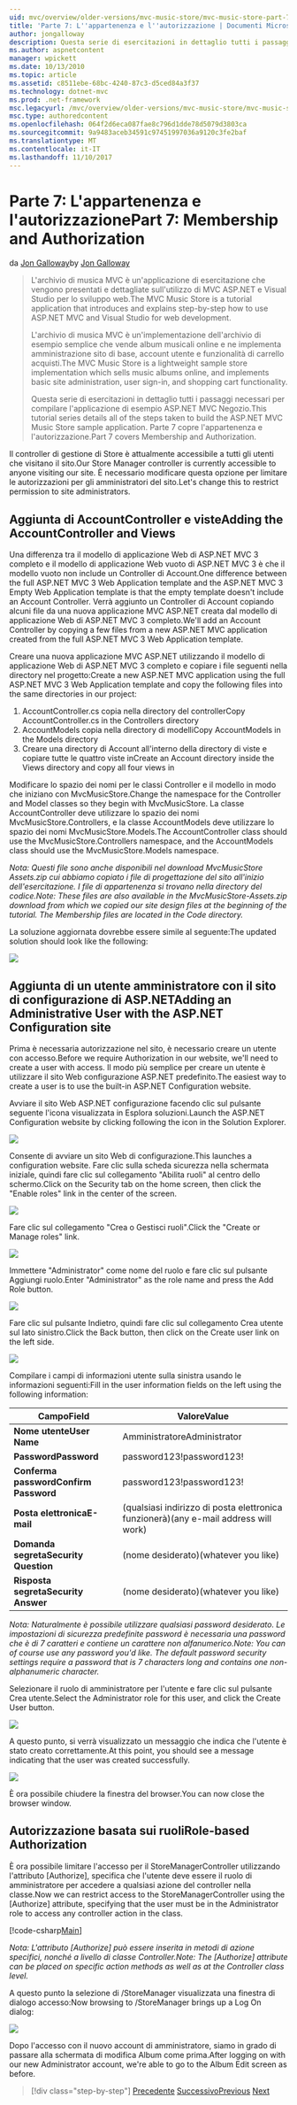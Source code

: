 ```yaml
---
uid: mvc/overview/older-versions/mvc-music-store/mvc-music-store-part-7
title: 'Parte 7: L''appartenenza e l''autorizzazione | Documenti Microsoft'
author: jongalloway
description: Questa serie di esercitazioni in dettaglio tutti i passaggi necessari per compilare l'applicazione di esempio ASP.NET MVC Negozio. Parte 7 copre l'appartenenza e l'autorizzazione.
ms.author: aspnetcontent
manager: wpickett
ms.date: 10/13/2010
ms.topic: article
ms.assetid: c8511ebe-68bc-4240-87c3-d5ced84a3f37
ms.technology: dotnet-mvc
ms.prod: .net-framework
msc.legacyurl: /mvc/overview/older-versions/mvc-music-store/mvc-music-store-part-7
msc.type: authoredcontent
ms.openlocfilehash: 064f2d6eca087fae8c796d1dde78d5079d3803ca
ms.sourcegitcommit: 9a9483aceb34591c97451997036a9120c3fe2baf
ms.translationtype: MT
ms.contentlocale: it-IT
ms.lasthandoff: 11/10/2017
---
```

<a name="part-7-membership-and-authorization"></a><span data-ttu-id="aa04d-104">Parte 7: L'appartenenza e l'autorizzazione</span><span class="sxs-lookup"><span data-stu-id="aa04d-104">Part 7: Membership and Authorization</span></span>
====================
<span data-ttu-id="aa04d-105">da [Jon Galloway](https://github.com/jongalloway)</span><span class="sxs-lookup"><span data-stu-id="aa04d-105">by [Jon Galloway](https://github.com/jongalloway)</span></span>

> <span data-ttu-id="aa04d-106">L'archivio di musica MVC è un'applicazione di esercitazione che vengono presentati e dettagliate sull'utilizzo di MVC ASP.NET e Visual Studio per lo sviluppo web.</span><span class="sxs-lookup"><span data-stu-id="aa04d-106">The MVC Music Store is a tutorial application that introduces and explains step-by-step how to use ASP.NET MVC and Visual Studio for web development.</span></span>  
>   
> <span data-ttu-id="aa04d-107">L'archivio di musica MVC è un'implementazione dell'archivio di esempio semplice che vende album musicali online e ne implementa amministrazione sito di base, account utente e funzionalità di carrello acquisti.</span><span class="sxs-lookup"><span data-stu-id="aa04d-107">The MVC Music Store is a lightweight sample store implementation which sells music albums online, and implements basic site administration, user sign-in, and shopping cart functionality.</span></span>  
>   
> <span data-ttu-id="aa04d-108">Questa serie di esercitazioni in dettaglio tutti i passaggi necessari per compilare l'applicazione di esempio ASP.NET MVC Negozio.</span><span class="sxs-lookup"><span data-stu-id="aa04d-108">This tutorial series details all of the steps taken to build the ASP.NET MVC Music Store sample application.</span></span> <span data-ttu-id="aa04d-109">Parte 7 copre l'appartenenza e l'autorizzazione.</span><span class="sxs-lookup"><span data-stu-id="aa04d-109">Part 7 covers Membership and Authorization.</span></span>


<span data-ttu-id="aa04d-110">Il controller di gestione di Store è attualmente accessibile a tutti gli utenti che visitano il sito.</span><span class="sxs-lookup"><span data-stu-id="aa04d-110">Our Store Manager controller is currently accessible to anyone visiting our site.</span></span> <span data-ttu-id="aa04d-111">È necessario modificare questa opzione per limitare le autorizzazioni per gli amministratori del sito.</span><span class="sxs-lookup"><span data-stu-id="aa04d-111">Let's change this to restrict permission to site administrators.</span></span>

## <a name="adding-the-accountcontroller-and-views"></a><span data-ttu-id="aa04d-112">Aggiunta di AccountController e viste</span><span class="sxs-lookup"><span data-stu-id="aa04d-112">Adding the AccountController and Views</span></span>

<span data-ttu-id="aa04d-113">Una differenza tra il modello di applicazione Web di ASP.NET MVC 3 completo e il modello di applicazione Web vuoto di ASP.NET MVC 3 è che il modello vuoto non include un Controller di Account.</span><span class="sxs-lookup"><span data-stu-id="aa04d-113">One difference between the full ASP.NET MVC 3 Web Application template and the ASP.NET MVC 3 Empty Web Application template is that the empty template doesn't include an Account Controller.</span></span> <span data-ttu-id="aa04d-114">Verrà aggiunto un Controller di Account copiando alcuni file da una nuova applicazione MVC ASP.NET creata dal modello di applicazione Web di ASP.NET MVC 3 completo.</span><span class="sxs-lookup"><span data-stu-id="aa04d-114">We'll add an Account Controller by copying a few files from a new ASP.NET MVC application created from the full ASP.NET MVC 3 Web Application template.</span></span>

<span data-ttu-id="aa04d-115">Creare una nuova applicazione MVC ASP.NET utilizzando il modello di applicazione Web di ASP.NET MVC 3 completo e copiare i file seguenti nella directory nel progetto:</span><span class="sxs-lookup"><span data-stu-id="aa04d-115">Create a new ASP.NET MVC application using the full ASP.NET MVC 3 Web Application template and copy the following files into the same directories in our project:</span></span>

1. <span data-ttu-id="aa04d-116">AccountController.cs copia nella directory del controller</span><span class="sxs-lookup"><span data-stu-id="aa04d-116">Copy AccountController.cs in the Controllers directory</span></span>
2. <span data-ttu-id="aa04d-117">AccountModels copia nella directory di modelli</span><span class="sxs-lookup"><span data-stu-id="aa04d-117">Copy AccountModels in the Models directory</span></span>
3. <span data-ttu-id="aa04d-118">Creare una directory di Account all'interno della directory di viste e copiare tutte le quattro viste in</span><span class="sxs-lookup"><span data-stu-id="aa04d-118">Create an Account directory inside the Views directory and copy all four views in</span></span>

<span data-ttu-id="aa04d-119">Modificare lo spazio dei nomi per le classi Controller e il modello in modo che iniziano con MvcMusicStore.</span><span class="sxs-lookup"><span data-stu-id="aa04d-119">Change the namespace for the Controller and Model classes so they begin with MvcMusicStore.</span></span> <span data-ttu-id="aa04d-120">La classe AccountController deve utilizzare lo spazio dei nomi MvcMusicStore.Controllers, e la classe AccountModels deve utilizzare lo spazio dei nomi MvcMusicStore.Models.</span><span class="sxs-lookup"><span data-stu-id="aa04d-120">The AccountController class should use the MvcMusicStore.Controllers namespace, and the AccountModels class should use the MvcMusicStore.Models namespace.</span></span>

<span data-ttu-id="aa04d-121">*Nota: Questi file sono anche disponibili nel download MvcMusicStore Assets.zip cui abbiamo copiato i file di progettazione del sito all'inizio dell'esercitazione. I file di appartenenza si trovano nella directory del codice.*</span><span class="sxs-lookup"><span data-stu-id="aa04d-121">*Note: These files are also available in the MvcMusicStore-Assets.zip download from which we copied our site design files at the beginning of the tutorial. The Membership files are located in the Code directory.*</span></span>

<span data-ttu-id="aa04d-122">La soluzione aggiornata dovrebbe essere simile al seguente:</span><span class="sxs-lookup"><span data-stu-id="aa04d-122">The updated solution should look like the following:</span></span>

![](mvc-music-store-part-7/_static/image1.png)

## <a name="adding-an-administrative-user-with-the-aspnet-configuration-site"></a><span data-ttu-id="aa04d-123">Aggiunta di un utente amministratore con il sito di configurazione di ASP.NET</span><span class="sxs-lookup"><span data-stu-id="aa04d-123">Adding an Administrative User with the ASP.NET Configuration site</span></span>

<span data-ttu-id="aa04d-124">Prima è necessaria autorizzazione nel sito, è necessario creare un utente con accesso.</span><span class="sxs-lookup"><span data-stu-id="aa04d-124">Before we require Authorization in our website, we'll need to create a user with access.</span></span> <span data-ttu-id="aa04d-125">Il modo più semplice per creare un utente è utilizzare il sito Web configurazione ASP.NET predefinito.</span><span class="sxs-lookup"><span data-stu-id="aa04d-125">The easiest way to create a user is to use the built-in ASP.NET Configuration website.</span></span>

<span data-ttu-id="aa04d-126">Avviare il sito Web ASP.NET configurazione facendo clic sul pulsante seguente l'icona visualizzata in Esplora soluzioni.</span><span class="sxs-lookup"><span data-stu-id="aa04d-126">Launch the ASP.NET Configuration website by clicking following the icon in the Solution Explorer.</span></span>

![](mvc-music-store-part-7/_static/image2.png)

<span data-ttu-id="aa04d-127">Consente di avviare un sito Web di configurazione.</span><span class="sxs-lookup"><span data-stu-id="aa04d-127">This launches a configuration website.</span></span> <span data-ttu-id="aa04d-128">Fare clic sulla scheda sicurezza nella schermata iniziale, quindi fare clic sul collegamento "Abilita ruoli" al centro dello schermo.</span><span class="sxs-lookup"><span data-stu-id="aa04d-128">Click on the Security tab on the home screen, then click the "Enable roles" link in the center of the screen.</span></span>

![](mvc-music-store-part-7/_static/image3.png)

<span data-ttu-id="aa04d-129">Fare clic sul collegamento "Crea o Gestisci ruoli".</span><span class="sxs-lookup"><span data-stu-id="aa04d-129">Click the "Create or Manage roles" link.</span></span>

![](mvc-music-store-part-7/_static/image4.png)

<span data-ttu-id="aa04d-130">Immettere "Administrator" come nome del ruolo e fare clic sul pulsante Aggiungi ruolo.</span><span class="sxs-lookup"><span data-stu-id="aa04d-130">Enter "Administrator" as the role name and press the Add Role button.</span></span>

![](mvc-music-store-part-7/_static/image5.png)

<span data-ttu-id="aa04d-131">Fare clic sul pulsante Indietro, quindi fare clic sul collegamento Crea utente sul lato sinistro.</span><span class="sxs-lookup"><span data-stu-id="aa04d-131">Click the Back button, then click on the Create user link on the left side.</span></span>

![](mvc-music-store-part-7/_static/image6.png)

<span data-ttu-id="aa04d-132">Compilare i campi di informazioni utente sulla sinistra usando le informazioni seguenti:</span><span class="sxs-lookup"><span data-stu-id="aa04d-132">Fill in the user information fields on the left using the following information:</span></span>

| <span data-ttu-id="aa04d-133">**Campo**</span><span class="sxs-lookup"><span data-stu-id="aa04d-133">**Field**</span></span> | <span data-ttu-id="aa04d-134">**Valore**</span><span class="sxs-lookup"><span data-stu-id="aa04d-134">**Value**</span></span> |
| --- | --- |
| <span data-ttu-id="aa04d-135">**Nome utente**</span><span class="sxs-lookup"><span data-stu-id="aa04d-135">**User Name**</span></span> | <span data-ttu-id="aa04d-136">Amministratore</span><span class="sxs-lookup"><span data-stu-id="aa04d-136">Administrator</span></span> |
| <span data-ttu-id="aa04d-137">**Password**</span><span class="sxs-lookup"><span data-stu-id="aa04d-137">**Password**</span></span> | <span data-ttu-id="aa04d-138">password123!</span><span class="sxs-lookup"><span data-stu-id="aa04d-138">password123!</span></span> |
| <span data-ttu-id="aa04d-139">**Conferma password**</span><span class="sxs-lookup"><span data-stu-id="aa04d-139">**Confirm Password**</span></span> | <span data-ttu-id="aa04d-140">password123!</span><span class="sxs-lookup"><span data-stu-id="aa04d-140">password123!</span></span> |
| <span data-ttu-id="aa04d-141">**Posta elettronica**</span><span class="sxs-lookup"><span data-stu-id="aa04d-141">**E-mail**</span></span> | <span data-ttu-id="aa04d-142">(qualsiasi indirizzo di posta elettronica funzionerà)</span><span class="sxs-lookup"><span data-stu-id="aa04d-142">(any e-mail address will work)</span></span> |
| <span data-ttu-id="aa04d-143">**Domanda segreta**</span><span class="sxs-lookup"><span data-stu-id="aa04d-143">**Security Question**</span></span> | <span data-ttu-id="aa04d-144">(nome desiderato)</span><span class="sxs-lookup"><span data-stu-id="aa04d-144">(whatever you like)</span></span> |
| <span data-ttu-id="aa04d-145">**Risposta segreta**</span><span class="sxs-lookup"><span data-stu-id="aa04d-145">**Security Answer**</span></span> | <span data-ttu-id="aa04d-146">(nome desiderato)</span><span class="sxs-lookup"><span data-stu-id="aa04d-146">(whatever you like)</span></span> |

<span data-ttu-id="aa04d-147">*Nota: Naturalmente è possibile utilizzare qualsiasi password desiderato. Le impostazioni di sicurezza predefinite password è necessaria una password che è di 7 caratteri e contiene un carattere non alfanumerico.*</span><span class="sxs-lookup"><span data-stu-id="aa04d-147">*Note: You can of course use any password you'd like. The default password security settings require a password that is 7 characters long and contains one non-alphanumeric character.*</span></span>

<span data-ttu-id="aa04d-148">Selezionare il ruolo di amministratore per l'utente e fare clic sul pulsante Crea utente.</span><span class="sxs-lookup"><span data-stu-id="aa04d-148">Select the Administrator role for this user, and click the Create User button.</span></span>

![](mvc-music-store-part-7/_static/image7.png)

<span data-ttu-id="aa04d-149">A questo punto, si verrà visualizzato un messaggio che indica che l'utente è stato creato correttamente.</span><span class="sxs-lookup"><span data-stu-id="aa04d-149">At this point, you should see a message indicating that the user was created successfully.</span></span>

![](mvc-music-store-part-7/_static/image8.png)

<span data-ttu-id="aa04d-150">È ora possibile chiudere la finestra del browser.</span><span class="sxs-lookup"><span data-stu-id="aa04d-150">You can now close the browser window.</span></span>

## <a name="role-based-authorization"></a><span data-ttu-id="aa04d-151">Autorizzazione basata sui ruoli</span><span class="sxs-lookup"><span data-stu-id="aa04d-151">Role-based Authorization</span></span>

<span data-ttu-id="aa04d-152">È ora possibile limitare l'accesso per il StoreManagerController utilizzando l'attributo [Authorize], specifica che l'utente deve essere il ruolo di amministratore per accedere a qualsiasi azione del controller nella classe.</span><span class="sxs-lookup"><span data-stu-id="aa04d-152">Now we can restrict access to the StoreManagerController using the [Authorize] attribute, specifying that the user must be in the Administrator role to access any controller action in the class.</span></span>

[!code-csharp[Main](mvc-music-store-part-7/samples/sample1.cs)]

<span data-ttu-id="aa04d-153">*Nota: L'attributo [Authorize] può essere inserita in metodi di azione specifici, nonché a livello di classe Controller.*</span><span class="sxs-lookup"><span data-stu-id="aa04d-153">*Note: The [Authorize] attribute can be placed on specific action methods as well as at the Controller class level.*</span></span>

<span data-ttu-id="aa04d-154">A questo punto la selezione di /StoreManager visualizzata una finestra di dialogo accesso:</span><span class="sxs-lookup"><span data-stu-id="aa04d-154">Now browsing to /StoreManager brings up a Log On dialog:</span></span>

![](mvc-music-store-part-7/_static/image9.png)

<span data-ttu-id="aa04d-155">Dopo l'accesso con il nuovo account di amministratore, siamo in grado di passare alla schermata di modifica Album come prima.</span><span class="sxs-lookup"><span data-stu-id="aa04d-155">After logging on with our new Administrator account, we're able to go to the Album Edit screen as before.</span></span>

>[!div class="step-by-step"]
<span data-ttu-id="aa04d-156">[Precedente](mvc-music-store-part-6.md)
[Successivo](mvc-music-store-part-8.md)</span><span class="sxs-lookup"><span data-stu-id="aa04d-156">[Previous](mvc-music-store-part-6.md)
[Next](mvc-music-store-part-8.md)</span></span>

